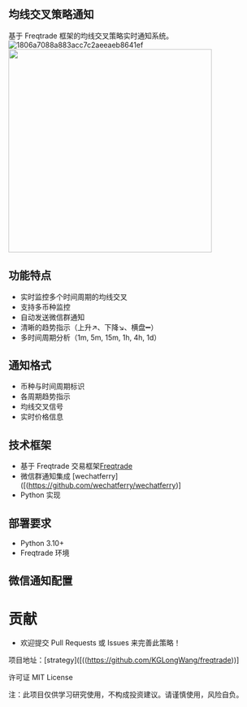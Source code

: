 ## 均线交叉策略通知
基于 Freqtrade 框架的均线交叉策略实时通知系统。
![1806a7088a883acc7c2aeeaeb8641ef](https://github.com/user-attachments/assets/48894d72-c3a7-49c8-abdc-e3d90bb08044)
<img src="[图片URL](https://github.com/user-attachments/assets/48894d72-c3a7-49c8-abdc-e3d90bb08044)" width="400"/>


## 功能特点
- 实时监控多个时间周期的均线交叉
- 支持多币种监控
- 自动发送微信群通知
- 清晰的趋势指示（上升↗️、下降↘️、横盘➖）
- 多时间周期分析（1m, 5m, 15m, 1h, 4h, 1d）
## 通知格式
- 币种与时间周期标识
- 各周期趋势指示
- 均线交叉信号
- 实时价格信息
## 技术框架
- 基于 Freqtrade 交易框架[Freqtrade](https://github.com/freqtrade/freqtrade)
- 微信群通知集成 [wechatferry]([(https://github.com/wechatferry/wechatferry)]
- Python 实现
## 部署要求
- Python 3.10+
- Freqtrade 环境
## 微信通知配置
# 贡献
- 欢迎提交 Pull Requests 或 Issues 来完善此策略！

项目地址：[strategy]([((https://github.com/KGLongWang/freqtrade))]

许可证
MIT License

注：此项目仅供学习研究使用，不构成投资建议。请谨慎使用，风险自负。
